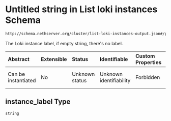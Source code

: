 # Untitled string in List loki instances Schema

```txt
http://schema.nethserver.org/cluster/list-loki-instances-output.json#/properties/instances/items/properties/instance_label
```

The Loki instance label, if empty string, there's no label.

| Abstract            | Extensible | Status         | Identifiable            | Custom Properties | Additional Properties | Access Restrictions | Defined In                                                                                          |
| :------------------ | :--------- | :------------- | :---------------------- | :---------------- | :-------------------- | :------------------ | :-------------------------------------------------------------------------------------------------- |
| Can be instantiated | No         | Unknown status | Unknown identifiability | Forbidden         | Allowed               | none                | [list-loki-instances-output.json\*](cluster/list-loki-instances-output.json "open original schema") |

## instance\_label Type

`string`
